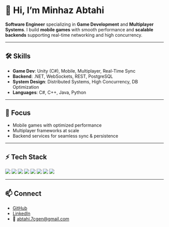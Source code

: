 # 👋 Hi, I’m Minhaz Abtahi  

**Software Engineer** specializing in **Game Development** and **Multiplayer Systems**. I build **mobile games** with smooth performance and **scalable backends** supporting real-time networking and high concurrency.  

---

## 🛠️ Skills  
- **Game Dev**: Unity (C#), Mobile, Multiplayer, Real-Time Sync  
- **Backend**: .NET, WebSockets, REST, PostgreSQL  
- **System Design**: Distributed Systems, High Concurrency, DB Optimization  
- **Languages**: C#, C++, Java, Python  

---

## 🚀 Focus  
- Mobile games with optimized performance  
- Multiplayer frameworks at scale  
- Backend services for seamless sync & persistence  

---

<!-- GitHub Stats (optional)
<p align="left">
  <img width="47%" src="https://github-readme-stats.vercel.app/api?username=MinhazAbtahi&count_private=true&include_all_commits=true&show_icons=true&theme=tokyonight"/>
  <img width="47%" src="https://github-readme-stats.vercel.app/api/top-langs/?username=MinhazAbtahi&layout=compact&theme=tokyonight"/>
</p>  


---
-->
## ⚡ Tech Stack  
<p align="left">
  <img src="https://img.shields.io/badge/unity-%23000000.svg?style=for-the-badge&logo=unity&logoColor=white"/>
  <img src="https://img.shields.io/badge/c%23-%23239120.svg?style=for-the-badge&logo=c-sharp&logoColor=white"/>
  <img src="https://img.shields.io/badge/.NET-5C2D91?style=for-the-badge&logo=.net&logoColor=white"/>
  <img src="https://img.shields.io/badge/java-%23ED8B00.svg?style=for-the-badge&logo=java&logoColor=white"/>
  <img src="https://img.shields.io/badge/python-3670A0?style=for-the-badge&logo=python&logoColor=ffdd54"/>
  <img src="https://img.shields.io/badge/c++-%2300599C.svg?style=for-the-badge&logo=c%2B%2B&logoColor=white"/>
  <img src="https://img.shields.io/badge/PostgreSQL-316192?style=for-the-badge&logo=postgresql&logoColor=white"/>
  <img src="https://img.shields.io/badge/WebSockets-003B57?style=for-the-badge&logo=websocket&logoColor=white"/>
</p>  

---

## 📫 Connect  
- [GitHub](https://github.com/MinhazAbtahi)  
- [LinkedIn](https://www.linkedin.com/in/minhaz-abtahi)  
- 📧 abtahi.7cgen@gmail.com  
